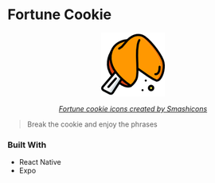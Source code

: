 # Fortune Cookie

<div align="center">

![cookie](./cover.png)

*[Fortune cookie icons created by Smashicons](https://www.flaticon.com/free-icons/fortune-cookie)*

</div>

> Break the cookie and enjoy the phrases

### Built With

- React Native
- Expo

